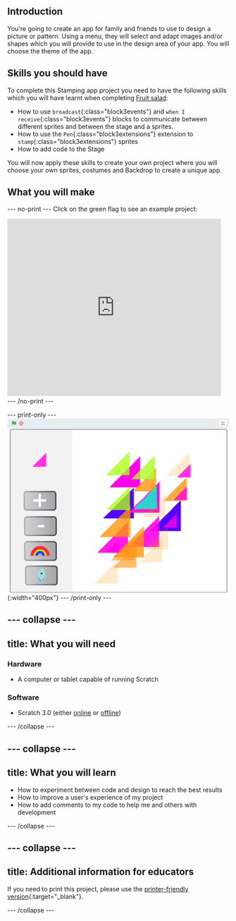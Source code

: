 ## Introduction
You're going to create an app for family and friends to use to design a picture or pattern. Using a menu, they will select and adapt images and/or shapes which you will provide to use in the design area of your app. You will choose the theme of the app.

## Skills you should have
To complete this Stamping app project you need to have the following skills which you will have learnt when completing [Fruit salad](https://learning-admin.raspberrypi.org/en/projects/bfruit-salad):
+ How to use `broadcast`{:class="block3events"} and `when I receive`{:class="block3events"} blocks to communicate between different sprites and between the stage and a sprites.
+ How to use the `Pen`{:class="block3extensions"} extension to `stamp`{:class="block3extensions"} sprites
+ How to add code to the Stage

You will now apply these skills to create your own project where you will choose your own sprites, costumes and Backdrop to create a unique app.

## What you will make
--- no-print ---
Click on the green flag to see an example project:
<div class="scratch-preview">
  <iframe allowtransparency="true" width="485" height="402" src="https://scratch.mit.edu/projects/embed/411774542/?autostart=false" frameborder="0"></iframe>
</div>
--- /no-print ---

--- print-only ---
![Complete project](images/showcase_static.png){:width="400px"}
--- /print-only ---

--- collapse ---
---
title: What you will need
---
### Hardware

+ A computer or tablet capable of running Scratch

### Software

+ Scratch 3.0 (either [online](http://rpf.io/scratchon) or [offline](http://rpf.io/scratchoff))

--- /collapse ---

--- collapse ---
---
title: What you will learn
---

+ How to experiment between code and design to reach the best results
+ How to improve a user's experience of my project 
+ How to add comments to my code to help me and others with development

--- /collapse ---

--- collapse ---
---
title: Additional information for educators
---

If you need to print this project, please use the [printer-friendly version](https://projects.raspberrypi.org/en/projects/stamping-app/print){:target="_blank"}.

--- /collapse ---
